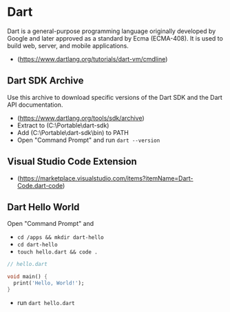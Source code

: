# Dart
Dart is a general-purpose programming language originally developed by Google and later approved as a standard by Ecma (ECMA-408). It is used to build web, server, and mobile applications.
- (https://www.dartlang.org/tutorials/dart-vm/cmdline)

## Dart SDK Archive
Use this archive to download specific versions of the Dart SDK and the Dart API documentation.
- (https://www.dartlang.org/tools/sdk/archive)
- Extract to (C:\Portable\dart-sdk\)
- Add (C:\Portable\dart-sdk\bin\) to PATH
- Open "Command Prompt" and run `dart --version`

## Visual Studio Code Extension
- (https://marketplace.visualstudio.com/items?itemName=Dart-Code.dart-code)

## Dart Hello World
Open "Command Prompt" and

- `cd /apps && mkdir dart-hello`
- `cd dart-hello`
- `touch hello.dart && code .`

```dart
// hello.dart

void main() {
  print('Hello, World!');
}

```

- run `dart hello.dart`
